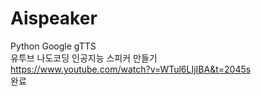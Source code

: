 # Aispeaker
Python Google gTTS  
유투브 나도코딩 인공지능 스피커 만들기  
https://www.youtube.com/watch?v=WTul6LIjIBA&t=2045s  
완료

